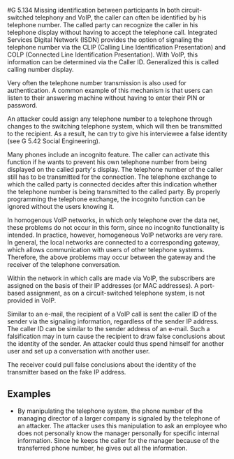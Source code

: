 #G 5.134 Missing identification between participants
In both circuit-switched telephony and VoIP, the caller can often be identified by his telephone number. The called party can recognize the caller in his telephone display without having to accept the telephone call. Integrated Services Digital Network (ISDN) provides the option of signaling the telephone number via the CLIP (Calling Line Identification Presentation) and COLP (Connected Line Identification Presentation). With VoIP, this information can be determined via the Caller ID. Generalized this is called calling number display.

Very often the telephone number transmission is also used for authentication. A common example of this mechanism is that users can listen to their answering machine without having to enter their PIN or password.

An attacker could assign any telephone number to a telephone through changes to the switching telephone system, which will then be transmitted to the recipient. As a result, he can try to give his interviewee a false identity (see G 5.42 Social Engineering).

Many phones include an incognito feature. The caller can activate this function if he wants to prevent his own telephone number from being displayed on the called party's display. The telephone number of the caller still has to be transmitted for the connection. The telephone exchange to which the called party is connected decides after this indication whether the telephone number is being transmitted to the called party. By properly programming the telephone exchange, the incognito function can be ignored without the users knowing it.

In homogenous VoIP networks, in which only telephone over the data net, these problems do not occur in this form, since no incognito functionality is intended. In practice, however, homogeneous VoIP networks are very rare. In general, the local networks are connected to a corresponding gateway, which allows communication with users of other telephone systems. Therefore, the above problems may occur between the gateway and the receiver of the telephone conversation.

Within the network in which calls are made via VoIP, the subscribers are assigned on the basis of their IP addresses (or MAC addresses). A port-based assignment, as on a circuit-switched telephone system, is not provided in VoIP.

Similar to an e-mail, the recipient of a VoIP call is sent the caller ID of the sender via the signaling information, regardless of the sender IP address. The caller ID can be similar to the sender address of an e-mail. Such a falsification may in turn cause the recipient to draw false conclusions about the identity of the sender. An attacker could thus spend himself for another user and set up a conversation with another user.

The receiver could pull false conclusions about the identity of the transmitter based on the fake IP address.



## Examples 
* By manipulating the telephone system, the phone number of the managing director of a larger company is signaled by the telephone of an attacker. The attacker uses this manipulation to ask an employee who does not personally know the manager personally for specific internal information. Since he keeps the caller for the manager because of the transferred phone number, he gives out all the information.




